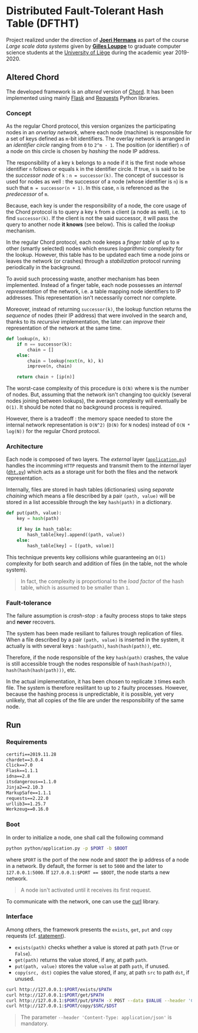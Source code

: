 # Distributed Fault-Tolerant Hash Table (DFTHT)

Project realized under the direction of [**Joeri Hermans**](https://github.com/JoeriHermans) as part of the course *Large scale data systems* given by [**Gilles Louppe**](https://github.com/glouppe) to graduate computer science students at the [University of Liège](https://www.uliege.be/) during the academic year 2019-2020.

## Altered Chord

The developed framework is an *altered* version of [Chord](https://en.wikipedia.org/wiki/Chord_(peer-to-peer)). It has been implemented using mainly [Flask](https://github.com/pallets/flask) and [Requests](https://github.com/psf/requests) Python libraries.

### Concept

As the regular Chord protocol, this version organizes the participating nodes in an *orverlay network*, where each node (machine) is responsible for a set of keys defined as `m`-bit identifiers. The overlay network is arranged in an *identifier circle* ranging from `0` to `2^m - 1`. The position (or identifier) `n` of a node on this circle is chosen by *hashing* the node IP address.

The responsibility  of a key `k` belongs to a node if it is the first node whose identifier `n` follows or equals `k` in the identifier circle. If true, `n` is said to be the *successor node* of `k` : `n = successor(k)`. The concept of successor is used for nodes as well : the successor of a node (whose identifier is `n`) is `m` such that `m = successor(n + 1)`. In this case, `n` is referenced as the *predecessor* of `m`.

Because, each key is under the responsibility of a node, the core usage of the Chord protocol is to query a key `k` from a client (a node as well), i.e. to find `successor(k)`. If the client is not the said successor, it will pass the query to another node **it knows** (see below). This is called the *lookup* mechanism.

In the regular Chord protocol, each node keeps a *finger table* of up to `m` other (smartly selected) nodes which ensures *logarithmic* complexity for the lookup. However, this table has to be updated each time a node joins or leaves the network (or crashes) through a *stabilization* protocol running periodically in the background.

To avoid such processing waste, another mechanism has been implemented. Instead of a finger table, each node possesses an *internal representation* of the network, i.e. a table mapping node identifiers to IP addresses. This representation isn't necessarily correct nor complete.

Moreover, instead of returning `successor(k)`, the lookup function returns the *sequence* of nodes (their IP address) that were involved in the search and, thanks to its *recursive* implementation, the later can *improve* their representation of the network at the same time.

```python
def lookup(n, k):
    if n == successor(k):
        chain = []
    else:
        chain = lookup(next(n, k), k)
        improve(n, chain)

    return chain + [ip(n)]
```

The worst-case complexity of this procedure is `O(N)` where `N` is the number of nodes. But, assuming that the network isn't changing too quickly (several nodes joining between lookups), the average complexity will eventually be `O(1)`. It should be noted that no background process is required.

However, there is a tradeoff : the memory space needed to store the internal network representation is `O(N^2)` (`O(N)` for `N` nodes) instead of `O(N * log(N))` for the regular Chord protocol.

### Architecture

Each node is composed of two layers. The *external* layer ([`application.py`](python/application.py)) handles the incomming `HTTP` requests and transmit them to the *internal* layer ([`dht.py`](python/dftht/dht.py)) which acts as a storage unit for both the files and the network representation.

Internally, files are stored in hash tables (dictionaries) using *separate chaining* which means a file described by a pair `(path, value)` will be stored in a list accessible through the key `hash(path)` in a dictionary.

```python
def put(path, value):
    key = hash(path)

    if key in hash_table:
        hash_table[key].append((path, value))
    else:
        hash_table[key] = [(path, value)]
```

This technique prevents key collisions while guaranteeing an `O(1)` complexity for both search and addition of files (in the table, not the whole system).
> In fact, the complexity is proportional to the *load factor* of the hash table, which is assumed to be smaller than `1`.

### Fault-tolerance

The failure assumption is *crash-stop* : a faulty process stops to take steps and **never** recovers.

The system has been made resiliant to failures trough replication of files. When a file described by a pair `(path, value)` is inserted in the system, it actually is with several keys : `hash(path)`, `hash(hash(path))`, etc.

Therefore, if the node responsible of the key `hash(path)` crashes, the value is still accessible trough the nodes responsible of `hash(hash(path))`, `hash(hash(hash(path)))`, etc.

In the actual implementation, it has been chosen to replicate `3` times each file. The system is therefore resilitant to up to `2` faulty processes. However, because the hashing process is unpredictable, it is possible, yet very unlikely, that all copies of the file are under the responsibility of the same node.

## Run

### Requirements

```txt
certifi==2019.11.28
chardet==3.0.4
Click==7.0
Flask==1.1.1
idna==2.8
itsdangerous==1.1.0
Jinja2==2.10.3
MarkupSafe==1.1.1
requests==2.22.0
urllib3==1.25.7
Werkzeug==0.16.0
```

### Boot

In order to initialize a node, one shall call the following command
```bash
python python/application.py -p $PORT -b $BOOT
```
where `$PORT` is the port of the new node and `$BOOT` the ip address of a node in a network. By default, the former is set to `5000` and the later to `127.0.0.1:5000`. If `127.0.0.1:$PORT == $BOOT`, the node starts a new network.

> A node isn't activated until it receives its first request.

To communicate with the network, one can use the [curl](https://curl.haxx.se/) library.

### Interface

Among others, the framework presents the `exists`, `get`, `put` and `copy` requests (cf. [statement](statement.md)).

* `exists(path)` checks whether a value is stored at path `path` (`True` or `False`).
* `get(path)` returns the value stored, if any, at path `path`.
* `put(path, value)` stores the value `value` at path `path`, if unused.
* `copy(src, dst)` copies the value stored, if any, at path `src` to path `dst`, if unused.

```bash
curl http://127.0.0.1:$PORT/exists/$PATH
curl http://127.0.0.1:$PORT/get/$PATH
curl http://127.0.0.1:$PORT/put/$PATH -X POST --data $VALUE --header 'Content-Type: application/json'
curl http://127.0.0.1:$PORT/copy/$SRC/$DST
```
> The parameter `--header 'Content-Type: application/json'` is mandatory.
